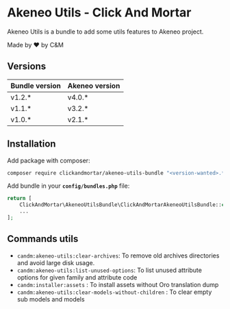 # Akeneo Utils - Click And Mortar

Akeneo Utils is a bundle to add some utils features to Akeneo project.

Made by :heart: by C&M

## Versions

| **Bundle version**  | **Akeneo version** |
| ------------- | ------------- |
| v1.2.*  | v4.0.*  |
| v1.1.*  | v3.2.*  |
| v1.0.*  | v2.1.*  |

## Installation

Add package with composer:
```bash
composer require clickandmortar/akeneo-utils-bundle "<version-wanted>.*"
```

Add bundle in your **`config/bundles.php`** file:
```php
return [
    ClickAndMortar\AkeneoUtilsBundle\ClickAndMortarAkeneoUtilsBundle::class => ['all' => true]
    ...
];
```

## Commands utils

* `candm:akeneo-utils:clear-archives`: To remove old archives directories and avoid large disk usage.
* `candm:akeneo-utils:list-unused-options`: To list unused attribute options for given family and attribute code
* `candm:installer:assets` : To install assets without Oro translation dump
* `candm:akeneo-utils:clear-models-without-children` : To clear empty sub models and models
